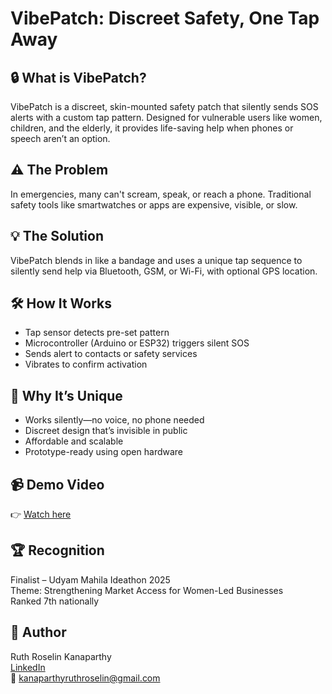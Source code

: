 # VibePatch: Discreet Safety, One Tap Away

## 🔒 What is VibePatch?

VibePatch is a discreet, skin-mounted safety patch that silently sends SOS alerts with a custom tap pattern. Designed for vulnerable users like women, children, and the elderly, it provides life-saving help when phones or speech aren’t an option.

## ⚠️ The Problem

In emergencies, many can't scream, speak, or reach a phone. Traditional safety tools like smartwatches or apps are expensive, visible, or slow.

## 💡 The Solution

VibePatch blends in like a bandage and uses a unique tap sequence to silently send help via Bluetooth, GSM, or Wi-Fi, with optional GPS location.

## 🛠️ How It Works

- Tap sensor detects pre-set pattern
- Microcontroller (Arduino or ESP32) triggers silent SOS
- Sends alert to contacts or safety services
- Vibrates to confirm activation

## 🧠 Why It’s Unique

- Works silently—no voice, no phone needed
- Discreet design that’s invisible in public
- Affordable and scalable
- Prototype-ready using open hardware

## 📹 Demo Video

👉 [Watch here](YOUR-YOUTUBE-LINK)

## 🏆 Recognition

Finalist – Udyam Mahila Ideathon 2025  
Theme: Strengthening Market Access for Women-Led Businesses  
Ranked 7th nationally

## 👤 Author

Ruth Roselin Kanaparthy  
[LinkedIn](https://linkedin.com/in/ruth-roselin-kanaparthy-b2257a24a)  
📧 kanaparthyruthroselin@gmail.com


